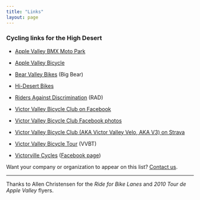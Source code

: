 ```yaml
---
title: "Links"
layout: page
---
```


### Cycling links for the High Desert

- [Apple Valley BMX Moto Park](http://www.applevalleybmx.com/)

- [Apple Valley Bicycle](https://www.facebook.com/AppleValleyBicycle/)

- [Bear Valley Bikes](https://bvbikes.com) (Big Bear)

- [Hi-Desert Bikes](http://www.hidesertbikes.com/)

- [Riders Against Discrimination](https://www.facebook.com/ridersagainstdiscrimination/) (RAD)

- [Victor Valley Bicycle Club on Facebook](https://www.facebook.com/groups/84235983842/?ref=bookmarks)

- [Victor Valley Bicycle Club Facebook photos](https://www.facebook.com/bike.clubphotos)

- [Victor Valley Bicycle Club (AKA Victor Valley Velo, AKA V3) on Strava](https://www.strava.com/clubs/victorvalleyvelo)

- [Victor Valley Bicycle Tour](http://www.victorvalleybicycletour.com/) (VVBT)

- [Victorville Cycles](https://victorvillecycles.com/) ([Facebook page](http://www.facebook.com/pages/Victorville-CA/Victorville-Cycles/108757935833450))

Want your company or organization to appear on this list? [Contact us](/about/contact/).

---

Thanks to Allen Christensen for the *Ride for Bike Lanes* and *2010 Tour de Apple Valley* flyers.
